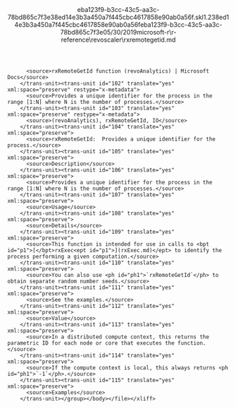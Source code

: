 <?xml version="1.0"?><xliff version="1.2" xmlns="urn:oasis:names:tc:xliff:document:1.2" xmlns:xsi="http://www.w3.org/2001/XMLSchema-instance" xsi:schemaLocation="urn:oasis:names:tc:xliff:document:1.2 xliff-core-1.2-transitional.xsd"><file datatype="xml" original="rxremotegetid.md" source-language="en-US" target-language="en-US"><header><tool tool-id="mdxliff" tool-name="mdxliff" tool-version="1.0-8ab897d" tool-company="Microsoft" /><xliffext:skl_file_name xmlns:xliffext="urn:microsoft:content:schema:xliffextensions">eba123f9-b3cc-43c5-aa3c-78bd865c7f3e38ed14e3b3a450a7f445cbc4617858e90ab0a56f.skl</xliffext:skl_file_name><xliffext:version xmlns:xliffext="urn:microsoft:content:schema:xliffextensions">1.2</xliffext:version><xliffext:ms.openlocfilehash xmlns:xliffext="urn:microsoft:content:schema:xliffextensions">38ed14e3b3a450a7f445cbc4617858e90ab0a56f</xliffext:ms.openlocfilehash><xliffext:ms.sourcegitcommit xmlns:xliffext="urn:microsoft:content:schema:xliffextensions">eba123f9-b3cc-43c5-aa3c-78bd865c7f3e</xliffext:ms.sourcegitcommit><xliffext:ms.lasthandoff xmlns:xliffext="urn:microsoft:content:schema:xliffextensions">05/30/2019</xliffext:ms.lasthandoff><xliffext:ms.openlocfilepath xmlns:xliffext="urn:microsoft:content:schema:xliffextensions">microsoft-r\r-reference\revoscaler\rxremotegetid.md</xliffext:ms.openlocfilepath></header><body><group id="content" extype="content"><trans-unit id="101" translate="yes" xml:space="preserve" restype="x-metadata">
          <source>rxRemoteGetId function (revoAnalytics) | Microsoft Docs</source>
        </trans-unit><trans-unit id="102" translate="yes" xml:space="preserve" restype="x-metadata">
          <source>Provides a unique identifier for the process in the range [1:N] where N is the number of processes.</source>
        </trans-unit><trans-unit id="103" translate="yes" xml:space="preserve" restype="x-metadata">
          <source>(revoAnalytics), rxRemoteGetId, IO</source>
        </trans-unit><trans-unit id="104" translate="yes" xml:space="preserve">
          <source>rxRemoteGetId:  Provides a unique identifier for the process.</source>
        </trans-unit><trans-unit id="105" translate="yes" xml:space="preserve">
          <source>Description</source>
        </trans-unit><trans-unit id="106" translate="yes" xml:space="preserve">
          <source>Provides a unique identifier for the process in the range [1:N] where N is the number of processes.</source>
        </trans-unit><trans-unit id="107" translate="yes" xml:space="preserve">
          <source>Usage</source>
        </trans-unit><trans-unit id="108" translate="yes" xml:space="preserve">
          <source>Details</source>
        </trans-unit><trans-unit id="109" translate="yes" xml:space="preserve">
          <source>This function is intended for use in calls to <bpt id="p1">[</bpt>rxExec<ept id="p1">](rxExec.md)</ept> to identify the process performing a given computation.</source>
        </trans-unit><trans-unit id="110" translate="yes" xml:space="preserve">
          <source>You can also use <ph id="ph1">`rxRemoteGetId`</ph> to obtain separate random number seeds.</source>
        </trans-unit><trans-unit id="111" translate="yes" xml:space="preserve">
          <source>See the examples.</source>
        </trans-unit><trans-unit id="112" translate="yes" xml:space="preserve">
          <source>Value</source>
        </trans-unit><trans-unit id="113" translate="yes" xml:space="preserve">
          <source>In a distributed compute context, this returns the parametric ID for each node or core that executes the function.</source>
        </trans-unit><trans-unit id="114" translate="yes" xml:space="preserve">
          <source>If the compute context is local, this always returns <ph id="ph1">`-1`</ph>.</source>
        </trans-unit><trans-unit id="115" translate="yes" xml:space="preserve">
          <source>Examples</source>
        </trans-unit></group></body></file></xliff>